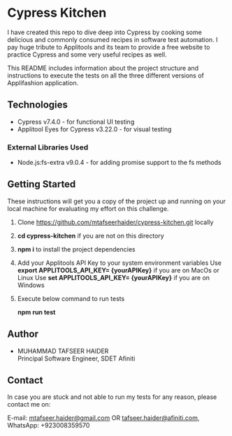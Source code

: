 # Cypress Kitchen

I have created this repo to dive deep into Cypress by cooking some delicious and commonly consumed recipes in software test automation. I pay huge tribute to Applitools and its team to provide a free website to practice Cypress and some very useful recipes as well.

This README includes information about the project structure and instructions to execute the tests on all the three different versions of Applifashion application.

## Technologies

- Cypress v7.4.0 - for functional UI testing
- Applitool Eyes for Cypress v3.22.0 - for visual testing

### External Libraries Used

- Node.js:fs-extra v9.0.4 - for adding promise support to the fs methods

## Getting Started

These instructions will get you a copy of the project up and running on your local machine for evaluating my effort on this challenge.

1. Clone https://github.com/mtafseerhaider/cypress-kitchen.git locally

2. **cd cypress-kitchen** if you are not on this directory

3. **npm i** to install the project dependencies

4. Add your Applitools API Key to your system environment variables
   Use **export APPLITOOLS_API_KEY= {yourAPIKey}** if you are on MacOs or Linux
   Use **set APPLITOOLS_API_KEY= {yourAPIKey}** if you are on Windows

5. Execute below command to run tests

   **npm run test**

## Author

- MUHAMMAD TAFSEER HAIDER  
  Principal Software Engineer, SDET
  Afiniti

## Contact

In case you are stuck and not able to run my tests for any reason, please contact me on:

E-mail: mtafseer.haider@gmail.com OR tafseer.haider@afiniti.com, WhatsApp: +923008359570
